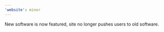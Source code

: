 ```yaml
---
'website': minor
---
```


New software is now featured, site no longer pushes users to old software.
